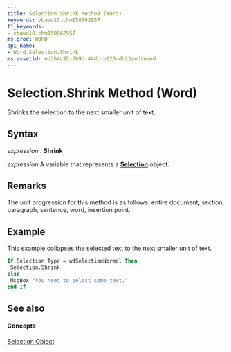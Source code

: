 ```yaml
---
title: Selection.Shrink Method (Word)
keywords: vbawd10.chm158662957
f1_keywords:
- vbawd10.chm158662957
ms.prod: WORD
api_name:
- Word.Selection.Shrink
ms.assetid: ed364c95-3b9d-44dc-b120-db23aedfeaed
---
```



# Selection.Shrink Method (Word)

Shrinks the selection to the next smaller unit of text.


## Syntax

 _expression_ . **Shrink**

 _expression_ A variable that represents a **[Selection](selection-object-word.md)** object.


## Remarks

The unit progression for this method is as follows: entire document, section, paragraph, sentence, word, insertion point.


## Example

This example collapses the selected text to the next smaller unit of text.


```vb
If Selection.Type = wdSelectionNormal Then 
 Selection.Shrink 
Else 
 MsgBox "You need to select some text." 
End If
```


## See also


#### Concepts


[Selection Object](selection-object-word.md)

